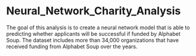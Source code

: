 # Neural_Network_Charity_Analysis

The goal of this analysis is to create a neural network model that is able to predicting whether applicants will be successful if funded by Alphabet Soup. The dataset includes more than 34,000 organizations that have received funding from Alphabet Soup over the years.
